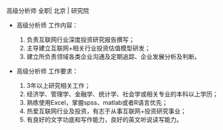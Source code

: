 高级分析师 全职| 北京 | 研究院

* 高级分析师 工作内容：

  1. 负责互联网行业深度投资研究报告撰写；  1. 主导建立互联网+相关行业投资估值模型研发；  1. 建立所负责领域各类企业沟通及定期追踪、企业发展分析及判断。
* 高级分析师 工作要求：

  1. 3年以上研究相关工作；  1. 经济学、管理学、金融学、统计学、社会学或相关专业的本科以上学历；  1. 熟练使用Excel，掌握spss、matlab或者R语言优先；   1. 热爱互联网行业及投资，有志于从事互联网+投资研究事业；  1. 有良好的文字功底和写作能力，良好的英文听说读写能力。 
